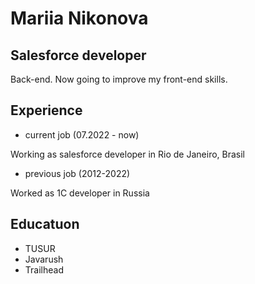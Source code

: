 # Mariia Nikonova
## Salesforce developer
Back-end. Now going to improve my front-end skills.
## Experience
* current job (07.2022 - now)


Working as salesforce developer in Rio de Janeiro, Brasil


* previous job (2012-2022)


Worked as 1C developer in Russia

## Educatuon
* TUSUR
* Javarush
* Trailhead


